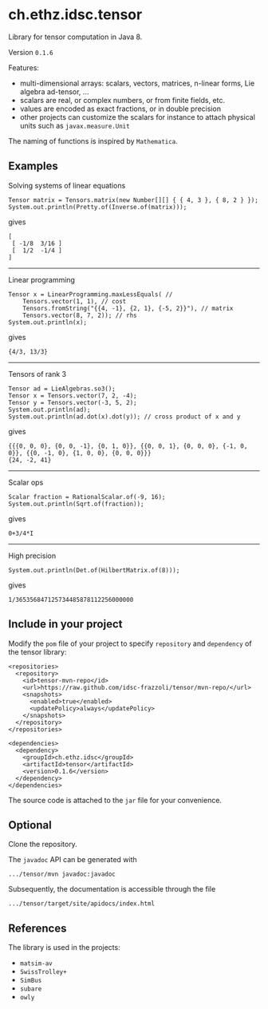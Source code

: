# ch.ethz.idsc.tensor
Library for tensor computation in Java 8.

Version `0.1.6`

Features:
* multi-dimensional arrays: scalars, vectors, matrices, n-linear forms, Lie algebra ad-tensor, ... 
* scalars are real, or complex numbers, or from finite fields, etc.
* values are encoded as exact fractions, or in double precision
* other projects can customize the scalars for instance to attach physical units such as `javax.measure.Unit`

The naming of functions is inspired by `Mathematica`.

## Examples 

Solving systems of linear equations

    Tensor matrix = Tensors.matrix(new Number[][] { { 4, 3 }, { 8, 2 } });
    System.out.println(Pretty.of(Inverse.of(matrix)));
    
gives

    [
     [ -1/8  3/16 ]
     [  1/2  -1/4 ]
    ]

---

Linear programming

    Tensor x = LinearProgramming.maxLessEquals( //
        Tensors.vector(1, 1), // cost
        Tensors.fromString("{{4, -1}, {2, 1}, {-5, 2}}"), // matrix
        Tensors.vector(8, 7, 2)); // rhs
    System.out.println(x);

gives

    {4/3, 13/3}

---

Tensors of rank 3

    Tensor ad = LieAlgebras.so3();
    Tensor x = Tensors.vector(7, 2, -4);
    Tensor y = Tensors.vector(-3, 5, 2);
    System.out.println(ad);
    System.out.println(ad.dot(x).dot(y)); // cross product of x and y

gives

    {{{0, 0, 0}, {0, 0, -1}, {0, 1, 0}}, {{0, 0, 1}, {0, 0, 0}, {-1, 0, 0}}, {{0, -1, 0}, {1, 0, 0}, {0, 0, 0}}}
    {24, -2, 41}

---

Scalar ops

    Scalar fraction = RationalScalar.of(-9, 16);
    System.out.println(Sqrt.of(fraction));

gives

    0+3/4*I

---

High precision

    System.out.println(Det.of(HilbertMatrix.of(8)));

gives

    1/365356847125734485878112256000000

## Include in your project

Modify the `pom` file of your project to specify `repository` and `dependency` of the tensor library:

    <repositories>
      <repository>
        <id>tensor-mvn-repo</id>
        <url>https://raw.github.com/idsc-frazzoli/tensor/mvn-repo/</url>
        <snapshots>
          <enabled>true</enabled>
          <updatePolicy>always</updatePolicy>
        </snapshots>
      </repository>
    </repositories>
    
    <dependencies>
      <dependency>
        <groupId>ch.ethz.idsc</groupId>
        <artifactId>tensor</artifactId>
        <version>0.1.6</version>
      </dependency>
    </dependencies>

The source code is attached to the `jar` file for your convenience.

    
## Optional

Clone the repository.

The `javadoc` API can be generated with

    .../tensor/mvn javadoc:javadoc

Subsequently, the documentation is accessible through the file

    .../tensor/target/site/apidocs/index.html
    
## References
 
The library is used in the projects:
* `matsim-av`
* `SwissTrolley+`
* `SimBus`
* `subare`
* `owly`

